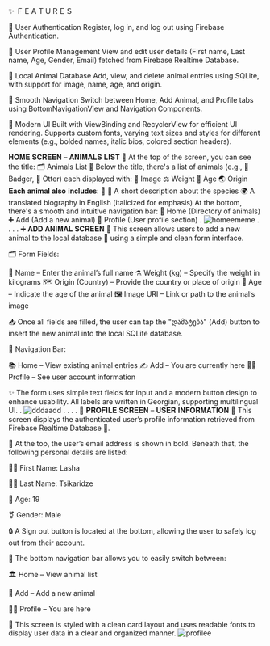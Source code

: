 ✨ ＦＥＡＴＵＲＥＳ

🔐 User Authentication
Register, log in, and log out using Firebase Authentication.

👤 User Profile Management
View and edit user details (First name, Last name, Age, Gender, Email) fetched from Firebase Realtime Database.

🐶 Local Animal Database
Add, view, and delete animal entries using SQLite, with support for image, name, age, and origin.

🧭 Smooth Navigation
Switch between Home, Add Animal, and Profile tabs using BottomNavigationView and Navigation Components.

🎨 Modern UI
Built with ViewBinding and RecyclerView for efficient UI rendering. Supports custom fonts, varying text sizes and styles for different elements (e.g., bolded names, italic bios, colored section headers).



𝐇𝐎𝐌𝐄 𝐒𝐂𝐑𝐄𝐄𝐍 – 𝐀𝐍𝐈𝐌𝐀𝐋𝐒 𝐋𝐈𝐒𝐓 🐾
At the top of the screen, you can see the title:
🗂️ Animals List
📜 Below the title, there's a list of animals (e.g., 🦡 Badger, 🦦 Otter) each displayed with:
📸 Image
⚖️ Weight
🎉 Age
🌏 Origin
𝐄𝐚𝐜𝐡 𝐚𝐧𝐢𝐦𝐚𝐥 𝐚𝐥𝐬𝐨 𝐢𝐧𝐜𝐥𝐮𝐝𝐞𝐬: 🐾
📖 A short description about the species
🌍 A translated biography in English (italicized for emphasis)
At the bottom, there's a smooth and intuitive navigation bar:
🏰 Home (Directory of animals)
➕ Add (Add a new animal)
🧙 Profile (User profile section)
.
![homeememe](https://github.com/user-attachments/assets/903ff878-04e9-4606-b1dd-a8dca5a48325)
.
.
.
.
➕ 𝐀𝐃𝐃 𝐀𝐍𝐈𝐌𝐀𝐋 𝐒𝐂𝐑𝐄𝐄𝐍 🐾
This screen allows users to add a new animal to the local database 🐾 using a simple and clean form interface.

🗂️ Form Fields:

🔖 Name – Enter the animal’s full name
⚗️ Weight (kg) – Specify the weight in kilograms
🗺️ Origin (Country) – Provide the country or place of origin
📆 Age – Indicate the age of the animal
🖼️ Image URI – Link or path to the animal’s image

📥 Once all fields are filled, the user can tap the "დამატება" (Add) button to insert the new animal into the local SQLite database.

🔽 Navigation Bar:

📚 Home – View existing animal entries
✍️ Add – You are currently here
🧑‍💻 Profile – See user account information

✨ The form uses simple text fields for input and a modern button design to enhance usability. All labels are written in Georgian, supporting multilingual UI.
.
![dddaadd](https://github.com/user-attachments/assets/36c26d91-cdc3-43f5-bd29-7f353e7264a1)
.
.
.
.
👤 𝐏𝐑𝐎𝐅𝐈𝐋𝐄 𝐒𝐂𝐑𝐄𝐄𝐍 – 𝐔𝐒𝐄𝐑 𝐈𝐍𝐅𝐎𝐑𝐌𝐀𝐓𝐈𝐎𝐍 🔐
This screen displays the authenticated user’s profile information retrieved from Firebase Realtime Database 🔐.

📧 At the top, the user’s email address is shown in bold.
Beneath that, the following personal details are listed:

🧙‍♂️ First Name: Lasha

🧝‍♂️ Last Name: Tsikaridze

🦉 Age: 19

⚧ Gender: Male

🔒 A Sign out button is located at the bottom, allowing the user to safely log out from their account.

🧭 The bottom navigation bar allows you to easily switch between:

🏛️ Home – View animal list

🧬 Add – Add a new animal

🧙‍♀️ Profile – You are here

🎴 This screen is styled with a clean card layout and uses readable fonts to display user data in a clear and organized manner.
![profilee](https://github.com/user-attachments/assets/892677f6-4588-4076-b3dc-66e33567cce3)
